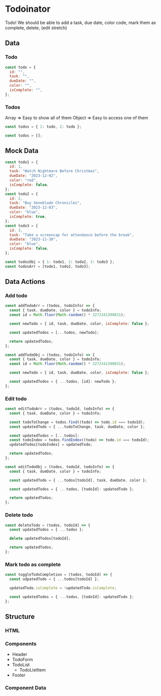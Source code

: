 # Todoinator

Todo! We should be able to add a task, due date, color code, mark them as complete, delete, (edit stretch)

## Data

### Todo

```jsx
const todo = {
  id: "",
  task: "",
  dueDate: "",
  color: "",
  isComplete: "",
};
```

### Todos

Array => Easy to show all of them
Object => Easy to access one of them

```jsx
const todos = { 1: todo, 2: todo };

const todos = [];
```

## Mock Data

```jsx
const todo1 = {
  id: 1,
  task: "Watch Nightmare Before Christmas",
  dueDate: "2023-12-02",
  color: "red",
  isComplete: false,
};
const todo2 = {
  id: 2,
  task: "Buy Xenoblade Chronicles",
  dueDate: "2023-12-03",
  color: "blue",
  isComplete: true,
};
const todo3 = {
  id: 3,
  task: "Take a screencap for attendance before the break",
  dueDate: "2023-11-30",
  color: "blue",
  isComplete: false,
};

const todosObj = { 1: todo1, 2: todo2, 3: todo3 };
const todosArr = [todo1, todo2, todo3];
```

## Data Actions

### Add todo

```jsx
const addTodoArr = (todos, todoInfo) => {
  const { task, dueDate, color } = todoInfo;
  const id = Math.floor(Math.random() * 3272341390831);

  const newTodo = { id, task, dueDate, color, isComplete: false };

  const updatedTodos = [...todos, newTodo];

  return updatedTodos;
};

const addTodoObj = (todos, todoInfo) => {
  const { task, dueDate, color } = todoInfo;
  const id = Math.floor(Math.random() * 3272341390831);

  const newTodo = { id, task, dueDate, color, isComplete: false };

  const updatedTodos = { ...todos, [id]: newTodo };
};
```

### Edit todo

```jsx
const editTodoArr = (todos, todoId, todoInfo) => {
  const { task, dueDate, color } = todoInfo;

  const todoToChange = todos.find((todo) => todo.id === todoId);
  const updatedTodo = { ...todoToChange, task, dueDate, color };

  const updatedTodos = [...todos];
  const todoIndex = todos.findIndex((todo) => todo.id === todoId);
  updatedTodos[todoIndex] = updatedTodo;

  return updatedTodos;
};

const editTodoObj = (todos, todoId, todoInfo) => {
  const { task, dueDate, color } = todoInfo;

  const updatedTodo = { ...todos[todoId], task, dueDate, color };

  const updatedTodos = { ...todos, [todoId]: updatedTodo };

  return updatedTodos;
};
```

### Delete todo

```jsx
const deleteTodo = (todos, todoId) => {
  const updatedTodos = { ...todos };

  delete updatedTodos[todoId];

  return updatedTodos;
};
```

### Mark todo as complete

```jsx
const toggleTodoCompletion = (todos, todoId) => {
  const udpatedTodo = { ...todos[todoId] };

  updatedTodo.isComplete = !updatedTodo.isComplete;

  const updatedTodos = { ...todos, [todoId]: updatedTodo };
};
```

## Structure

### HTML

### Components

- Header
- TodoForm
- TodoList
  - TodoListItem
- Footer

### Component Data